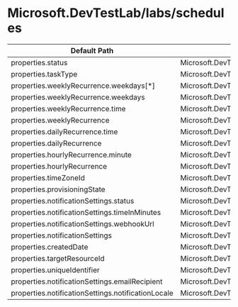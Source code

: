 # Microsoft.DevTestLab/labs/schedules

| Default Path | Alias |
|---|---|
| properties.status | Microsoft.DevTestLab/labs/schedules/status |
| properties.taskType | Microsoft.DevTestLab/labs/schedules/taskType |
| properties.weeklyRecurrence.weekdays[*] | Microsoft.DevTestLab/labs/schedules/weeklyRecurrence.weekdays[*] |
| properties.weeklyRecurrence.weekdays | Microsoft.DevTestLab/labs/schedules/weeklyRecurrence.weekdays |
| properties.weeklyRecurrence.time | Microsoft.DevTestLab/labs/schedules/weeklyRecurrence.time |
| properties.weeklyRecurrence | Microsoft.DevTestLab/labs/schedules/weeklyRecurrence |
| properties.dailyRecurrence.time | Microsoft.DevTestLab/labs/schedules/dailyRecurrence.time |
| properties.dailyRecurrence | Microsoft.DevTestLab/labs/schedules/dailyRecurrence |
| properties.hourlyRecurrence.minute | Microsoft.DevTestLab/labs/schedules/hourlyRecurrence.minute |
| properties.hourlyRecurrence | Microsoft.DevTestLab/labs/schedules/hourlyRecurrence |
| properties.timeZoneId | Microsoft.DevTestLab/labs/schedules/timeZoneId |
| properties.provisioningState | Microsoft.DevTestLab/labs/schedules/provisioningState |
| properties.notificationSettings.status | Microsoft.DevTestLab/labs/schedules/notificationSettings.status |
| properties.notificationSettings.timeInMinutes | Microsoft.DevTestLab/labs/schedules/notificationSettings.timeInMinutes |
| properties.notificationSettings.webhookUrl | Microsoft.DevTestLab/labs/schedules/notificationSettings.webhookUrl |
| properties.notificationSettings | Microsoft.DevTestLab/labs/schedules/notificationSettings |
| properties.createdDate | Microsoft.DevTestLab/labs/schedules/createdDate |
| properties.targetResourceId | Microsoft.DevTestLab/labs/schedules/targetResourceId |
| properties.uniqueIdentifier | Microsoft.DevTestLab/labs/schedules/uniqueIdentifier |
| properties.notificationSettings.emailRecipient | Microsoft.DevTestLab/labs/schedules/notificationSettings.emailRecipient |
| properties.notificationSettings.notificationLocale | Microsoft.DevTestLab/labs/schedules/notificationSettings.notificationLocale |

